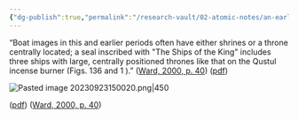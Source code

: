 ```yaml
---
{"dg-publish":true,"permalink":"/research-vault/02-atomic-notes/an-early-dynastic-egyptian-seal-is-inscribed-with-the-ships-of-the-king/"}
---
```


“Boat images in this and earlier periods often have either shrines or a throne centrally located; a seal inscribed with "The Ships of the King" includes three ships with large, centrally positioned thrones like that on the Qustul incense burner (Figs. 136 and 1 ).” ([Ward, 2000, p. 40](zotero://select/library/items/Z98WYCE6)) ([pdf](zotero://open-pdf/library/items/UD954MWU?page=50&annotation=4BA98HT9))

![Pasted image 20230923150020.png|450](/img/user/zz%20Images%20Dump/Pasted%20image%2020230923150020.png)

([pdf](zotero://open-pdf/library/items/UD954MWU?page=50&annotation=S7VXXC53)) ([Ward, 2000, p. 40](zotero://select/library/items/Z98WYCE6))